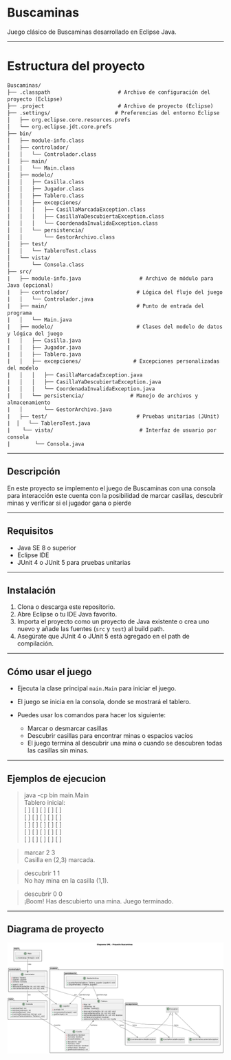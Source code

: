 # Buscaminas

Juego clásico de Buscaminas desarrollado en Eclipse Java.

---

# Estructura del proyecto 
```
Buscaminas/
├── .classpath                      # Archivo de configuración del proyecto (Eclipse)
├── .project                        # Archivo de proyecto (Eclipse)
├── .settings/                     # Preferencias del entorno Eclipse
│   ├── org.eclipse.core.resources.prefs
│   └── org.eclipse.jdt.core.prefs
├── bin/                           
│   ├── module-info.class
│   ├── controlador/               
│   │   └── Controlador.class
│   ├── main/                      
│   │   └── Main.class
│   ├── modelo/                    
│   │   ├── Casilla.class
│   │   ├── Jugador.class
│   │   ├── Tablero.class
│   │   ├── excepciones/         
│   │   │   ├── CasillaMarcadaException.class
│   │   │   ├── CasillaYaDescubiertaException.class
│   │   │   └── CoordenadaInvalidaException.class
│   │   └── persistencia/         
│   │       └── GestorArchivo.class
│   ├── test/                      
│   │   └── TableroTest.class
│   └── vista/                     
│       └── Consola.class
├── src/
|   ├── module-info.java                   # Archivo de módulo para Java (opcional)
|   ├── controlador/                      # Lógica del flujo del juego
|   │   └── Controlador.java
|   ├── main/                             # Punto de entrada del programa
|   │   └── Main.java
|   ├── modelo/                           # Clases del modelo de datos y lógica del juego
|   │   ├── Casilla.java
|   │   ├── Jugador.java
|   │   ├── Tablero.java
|   │   ├── excepciones/                 # Excepciones personalizadas del modelo
|   │   │   ├── CasillaMarcadaException.java
|   │   │   ├── CasillaYaDescubiertaException.java
|   │   │   └── CoordenadaInvalidaException.java
|   │   └── persistencia/               # Manejo de archivos y almacenamiento
|   │       └── GestorArchivo.java
|   ├── test/                             # Pruebas unitarias (JUnit)
|  │   └── TableroTest.java
|    └── vista/                            # Interfaz de usuario por consola
|        └── Consola.java

```
---

## Descripción

En este proyecto se implemento el juego de Buscaminas con una consola para interacción este cuenta con la posibilidad de marcar casillas, descubrir minas y verificar si el jugador gana o pierde

---

## Requisitos

- Java SE 8 o superior
- Eclipse IDE 
- JUnit 4 o JUnit 5 para pruebas unitarias

---

## Instalación

1. Clona o descarga este repositorio.
2. Abre Eclipse o tu IDE Java favorito.
3. Importa el proyecto como un proyecto de Java existente o crea uno nuevo y añade las fuentes (`src` y `test`) al build path.
4. Asegúrate que JUnit 4 o JUnit 5 está agregado en el path de compilación.

---

## Cómo usar el juego

- Ejecuta la clase principal `main.Main` para iniciar el juego.
- El juego se inicia en la consola, donde se mostrará el tablero.
- Puedes usar los comandos para hacer los siguiente:

  - Marcar o desmarcar casillas
  - Descubrir casillas para encontrar minas o espacios vacíos
  - El juego termina al descubrir una mina o cuando se descubren todas las casillas sin minas.

---

## Ejemplos de ejecucion 
> java -cp bin main.Main  
Tablero inicial:  
[ ] [ ] [ ] [ ] [ ]  
[ ] [ ] [ ] [ ] [ ]  
[ ] [ ] [ ] [ ] [ ]  
[ ] [ ] [ ] [ ] [ ]  
[ ] [ ] [ ] [ ] [ ]  

> marcar 2 3  
Casilla en (2,3) marcada.  

> descubrir 1 1  
No hay mina en la casilla (1,1).  

> descubrir 0 0  
¡Boom! Has descubierto una mina. Juego terminado.
---
## Diagrama de proyecto

![Diagrama del juego buscamina](https://github.com/jerrybenjawong/ProyectoFinal_POO/blob/f88e657ce57dcdd696db837ce6acca8bb090b807/Diagrama_Proyecto_Final.png)
